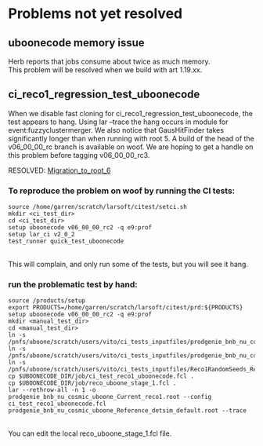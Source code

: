 Problems not yet resolved
========================================================

uboonecode memory issue
----------------------------------------------------

Herb reports that jobs consume about twice as much memory.\
This problem will be resolved when we build with art 1.19.xx.

ci\_reco1\_regression\_test\_uboonecode
--------------------------------------------------------------------------------

When we disable fast cloning for ci\_reco1\_regression\_test\_uboonecode, the test appears to hang. Using lar –trace the hang occurs in module for event:fuzzyclustermerger. We also notice that GausHitFinder takes significantly longer than when running with root 5. A build of the head of the v06\_00\_00\_rc branch is available on woof. We are hoping to get a handle on this problem before tagging v06\_00\_00\_rc3.

RESOLVED: [Migration\_to\_root\_6](Migration_to_root_6#TFormula-bug-on-missing-parameter-in-expression)

### To reproduce the problem on woof by running the CI tests:

    source /home/garren/scratch/larsoft/citest/setci.sh
    mkdir <ci_test_dir>
    cd <ci_test_dir>
    setup uboonecode v06_00_00_rc2 -q e9:prof
    setup lar_ci v2_0_2
    test_runner quick_test_uboonecode

\
This will complain, and only run some of the tests, but you will see it hang.

### run the problematic test by hand:

    source /products/setup
    export PRODUCTS=/home/garren/scratch/larsoft/citest/prd:${PRODUCTS}
    setup uboonecode v06_00_00_rc2 -q e9:prof
    mkdir <manual_test_dir>
    cd <manual_test_dir>
    ln -s /pnfs/uboone/scratch/users/vito/ci_tests_inputfiles/prodgenie_bnb_nu_cosmic_uboone_Reference_detsim_default.root
    ln -s /pnfs/uboone/scratch/users/vito/ci_tests_inputfiles/prodgenie_bnb_nu_cosmic_uboone_Reference_reco1_default.root
    ln -s /pnfs/uboone/scratch/users/vito/ci_tests_inputfiles/Reco1RandomSeeds_Ref.dat
    cp $UBOONECODE_DIR/job/ci_test_reco1_uboonecode.fcl .
    cp $UBOONECODE_DIR/job/reco_uboone_stage_1.fcl .
    lar --rethrow-all -n 1 -o prodgenie_bnb_nu_cosmic_uboone_Current_reco1.root --config ci_test_reco1_uboonecode.fcl prodgenie_bnb_nu_cosmic_uboone_Reference_detsim_default.root --trace

\
You can edit the local reco\_uboone\_stage\_1.fcl file.
